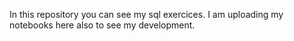 In this repository you can see my sql exercices. I am uploading my notebooks here also to see my development.
